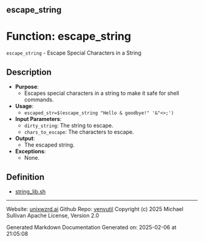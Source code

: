 ## escape_string
# Function: escape_string
`escape_string` - Escape Special Characters in a String
## Description
- **Purpose**:
  - Escapes special characters in a string to make it safe for shell commands.
- **Usage**: 
  - `escaped_str=$(escape_string "Hello & goodbye!" '&"<>;')`
- **Input Parameters**: 
  - `dirty_string`: The string to escape.
  - `chars_to_escape`: The characters to escape.
- **Output**: 
  - The escaped string.
- **Exceptions**: 
  - None.

## Definition 

* [string_lib.sh](../string_lib_sh.md)
---

Website: [unixwzrd.ai](https://unixwzrd.ai)
Github Repo: [venvutil](https://github.com/unixwzrd/venvutil)
Copyright (c) 2025 Michael Sullivan
Apache License, Version 2.0

Generated Markdown Documentation
Generated on: 2025-02-06 at 21:05:08
